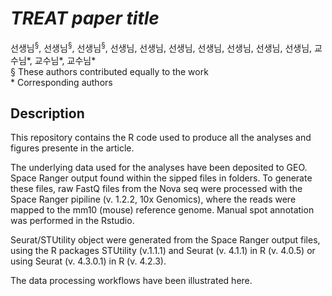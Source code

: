 # *TREAT paper title*
선생님<sup>§</sup>, 선생님<sup>§</sup>, 선생님<sup>§</sup>, 선생님, 선생님, 선생님, 선생님, 선생님, 선생님, 선생님, 교수님\*, 교수님\*, 교수님\*<br>
§ These authors contributed equally to the work<br>
&ast; Corresponding authors


## Description
This repository contains the R code used to produce all the analyses and figures presente in the article.<br>

The underlying data used for the analyses have been deposited to GEO. Space Ranger output found within the sipped files in folders. To generate these files, raw FastQ files from the Nova seq were processed with the Space Ranger pipiline (v. 1.2.2, 10x Genomics), where the reads were mapped to the mm10 (mouse) reference genome. Manual spot annotation was performed in the Rstudio.<br>

Seurat/STUtility object were generated from the Space Ranger output files, using the R packages STUtility (v.1.1.1) and Seurat (v. 4.1.1) in R (v. 4.0.5) or using Seurat (v. 4.3.0.1) in R (v. 4.2.3).<br>

The data processing workflows have been illustrated here.<br>
